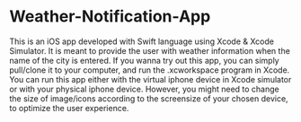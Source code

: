 # Weather-Notification-App
This is an iOS app developed with Swift language using Xcode & Xcode Simulator. It is meant to provide the user with weather information when the name of the city is entered. If you wanna try out this app, you can simply pull/clone it to your computer, and run the .xcworkspace program in Xcode. You can run this app either with the virtual iphone device in Xcode simulator or with your physical iphone device. However, you might need to change the size of image/icons according to the screensize of your chosen device, to optimize the user experience.
